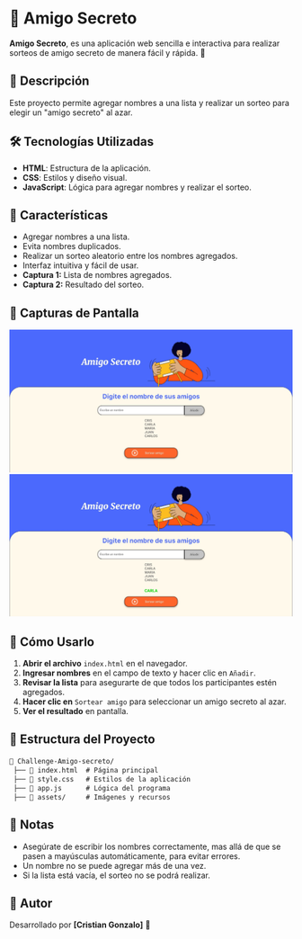 # 🎁 Amigo Secreto

**Amigo Secreto**, es una aplicación web sencilla e interactiva para realizar sorteos de amigo secreto de manera fácil y rápida. 🎉

## 📌 Descripción
Este proyecto permite agregar nombres a una lista y realizar un sorteo para elegir un "amigo secreto" al azar. 

## 🛠️ Tecnologías Utilizadas
- **HTML**: Estructura de la aplicación.
- **CSS**: Estilos y diseño visual.
- **JavaScript**: Lógica para agregar nombres y realizar el sorteo.

## 🚀 Características
- Agregar nombres a una lista.
- Evita nombres duplicados.
- Realizar un sorteo aleatorio entre los nombres agregados.
- Interfaz intuitiva y fácil de usar.
- **Captura 1:** Lista de nombres agregados.
- **Captura 2:** Resultado del sorteo.


## 📸 Capturas de Pantalla
![Lista de nombres agregados](https://github.com/Chr1zG1zt/Challenge-Amigo-secreto/blob/main/assets/Cap-1.jpeg)
![Resultado del sorteo](https://github.com/Chr1zG1zt/Challenge-Amigo-secreto/blob/main/assets/Cap-2.jpeg)


## 🎯 Cómo Usarlo
1. **Abrir el archivo** `index.html` en el navegador.
2. **Ingresar nombres** en el campo de texto y hacer clic en `Añadir`.
3. **Revisar la lista** para asegurarte de que todos los participantes estén agregados.
4. **Hacer clic en** `Sortear amigo` para seleccionar un amigo secreto al azar.
5. **Ver el resultado** en pantalla.

## 📂 Estructura del Proyecto
```
📂 Challenge-Amigo-secreto/
 ├── 📄 index.html  # Página principal
 ├── 📄 style.css   # Estilos de la aplicación
 ├── 📄 app.js      # Lógica del programa
 ├── 📂 assets/     # Imágenes y recursos
 ```

## 📝 Notas
- Asegúrate de escribir los nombres correctamente, mas allá de que se pasen a mayúsculas automáticamente, para evitar errores.
- Un nombre no se puede agregar más de una vez.
- Si la lista está vacía, el sorteo no se podrá realizar.

## 📌 Autor
Desarrollado por **[Cristian Gonzalo]** 🚀

